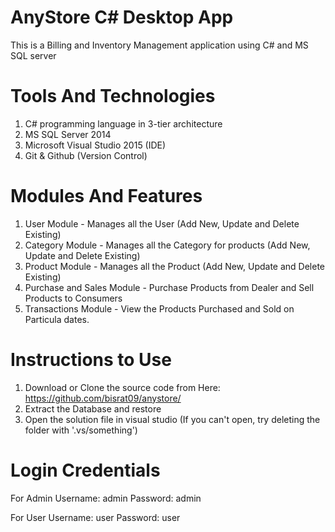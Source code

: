 # AnyStore C# Desktop App #
This is a Billing and Inventory Management application using C# and MS SQL server

# Tools And Technologies #
1. C# programming language in 3-tier architecture
2. MS SQL Server 2014
3. Microsoft Visual Studio 2015 (IDE)
4. Git & Github (Version Control)

# Modules And Features #
1. User Module - Manages all the User (Add New, Update and Delete Existing)
2. Category Module - Manages all the Category for products (Add New, Update and Delete Existing)
3. Product Module - Manages all the Product (Add New, Update and Delete Existing)
4. Purchase and Sales Module - Purchase Products from Dealer and Sell Products to Consumers
5. Transactions Module - View the Products Purchased and Sold on Particula dates.

# Instructions to Use #
1. Download or Clone the source code from Here: https://github.com/bisrat09/anystore/
2. Extract the Database and restore
3. Open the solution file in visual studio (If you can't open, try deleting the folder with '.vs/something')

# Login Credentials #
For Admin
Username: admin Password: admin

For User
Username: user Password: user
